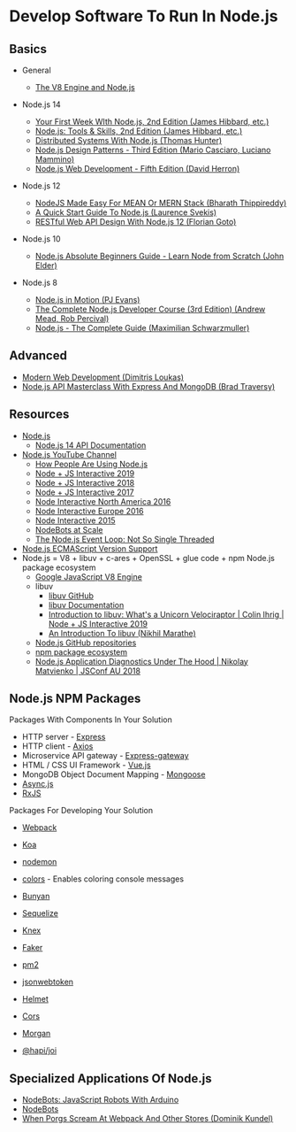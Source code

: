 # Develop Software To Run In Node.js

## Basics

* General
  * [The V8 Engine and Node.js](https://youtu.be/PsDqH_RKvyc)

* Node.js 14
  * [Your First Week WIth Node.js, 2nd Edition (James Hibbard, etc.)](https://learning.oreilly.com/library/view/your-first-week/9781098122805/)
  * [Node.js: Tools & Skills, 2nd Edition (James Hibbard, etc.)](https://learning.oreilly.com/library/view/nodejs-tools/9781098122836/)
  * [Distributed Systems With Node.js (Thomas Hunter)](https://learning.oreilly.com/library/view/distributed-systems-with/9781492077282/)
  * [Node.js Design Patterns - Third Edition (Mario Casciaro, Luciano Mammino)](https://learning.oreilly.com/library/view/nodejs-design-patterns/9781839214110/)
  * [Node.js Web Development - Fifth Edition (David Herron)](https://learning.oreilly.com/library/view/nodejs-web-development/9781838987572/)
* Node.js 12
  * [NodeJS Made Easy For MEAN Or MERN Stack (Bharath Thippireddy)](https://learning.oreilly.com/videos/nodejs-made-easy/9781801076890/)
  * [A Quick Start Guide To Node.js (Laurence Svekis)](https://learning.oreilly.com/videos/a-quick-start/9781800568952/)
  * [RESTful Web API Design With Node.js 12 (Florian Goto)](https://learning.oreilly.com/videos/restful-web-api/9781838648770/)
* Node.js 10
  * [Node.js Absolute Beginners Guide - Learn Node from Scratch (John Elder)](https://learning.oreilly.com/videos/node-js-absolute-beginners/9781838987961)
* Node.js 8
  * [Node.js in Motion (PJ Evans)](https://learning.oreilly.com/videos/node-js-in-motion/10000MNLV201720/)
  * [The Complete Node.js Developer Course (3rd Edition) (Andrew Mead, Rob Percival) ](https://learning.oreilly.com/videos/the-complete-node-js/9781789955071)
  * [Node.js - The Complete Guide (Maximilian Schwarzmuller)](https://learning.oreilly.com/videos/node-js-the/9781838826864)

## Advanced

  * [Modern Web Development (Dimitris Loukas)](https://learning.oreilly.com/videos/javascript-essentials-for/9781838982676)
  * [Node.js API Masterclass With Express And MongoDB (Brad Traversy)](https://learning.oreilly.com/videos/node-js-api-masterclass/9781800569638/)

## Resources

* [Node.js](https://nodejs.org/)
  * [Node.js 14 API Documentation](https://nodejs.org/dist/latest-v14.x/docs/api/)
* [Node.js YouTube Channel](https://www.youtube.com/channel/UCQPYJluYC_sn_Qz_XE-YbTQ)
  * [How People Are Using Node.js](https://www.youtube.com/playlist?list=PLfMzBWSH11xYieEIRBxmG4NGJKsv8MLMb)
  * [Node + JS Interactive 2019](https://www.youtube.com/playlist?list=PLfMzBWSH11xZPfWcC0DqFqKo_reMP58mw)
  * [Node + JS Interactive 2018](https://www.youtube.com/playlist?list=PLfMzBWSH11xaZvhv1X5Fq1H-oMdnAtG6k)
  * [Node + JS Interactive 2017](https://www.youtube.com/playlist?list=PLfMzBWSH11xa-iNnQG2555lgi4574nZOh)
  * [Node Interactive North America 2016](https://www.youtube.com/playlist?list=PLfMzBWSH11xYaaHMalNKqcEurBH8LstB8)
  * [Node Interactive Europe 2016](https://www.youtube.com/playlist?list=PLfMzBWSH11xZKfC2b-XWJRMtl9y-jtQBN)
  * [Node Interactive 2015](https://www.youtube.com/playlist?list=PLfMzBWSH11xYjL8oFumSfzOf6-kr8_t-o)
  * [NodeBots at Scale](https://www.youtube.com/watch?v=CGGGklIfigc)
  * [The Node.js Event Loop: Not So Single Threaded](https://youtu.be/zphcsoSJMvM)
* [Node.js ECMAScript Version Support](https://node.green/)
* Node.js = V8 + libuv + c-ares + OpenSSL + glue code + npm Node.js package ecosystem
  * [Google JavaScript V8 Engine](https://v8.dev/)
  * libuv
    * [libuv GitHub](https://github.com/libuv/libuv)
    * [libuv Documentation](http://docs.libuv.org/en/v1.x/)
    * [Introduction to libuv: What's a Unicorn Velociraptor | Colin Ihrig | Node + JS Interactive 2019](https://youtu.be/_c51fcXRLGw?list=PLfMzBWSH11xZPfWcC0DqFqKo_reMP58mw)
    * [An Introduction To libuv (Nikhil Marathe)](http://nikhilm.github.io/uvbook/)
  * [Node.js GitHub repositories](https://github.com/nodejs)
  * [npm package ecosystem](https://www.npmjs.com/)
  * [Node.js Application Diagnostics Under The Hood | Nikolay Matvienko | JSConf AU 2018](https://youtu.be/y2PRfNsY28w?list=PLZriQCloF6GDuXF8RRPd1mIl9W2QXF-sQ)

## Node.js NPM Packages

Packages With Components In Your Solution
  * HTTP server - [Express](https://www.datree.io/resources/node-js-frameworks-packages)
  * HTTP client - [Axios](https://github.com/axios/axios)
  * Microservice API gateway - [Express-gateway](https://www.express-gateway.io)
  * HTML / CSS UI Framework - [Vue.js](https://vuejs.org/)
  * MongoDB Object Document Mapping - [Mongoose](https://mongoosejs.com)
  * [Async.js](https://caolan.github.io/async/)
  * [RxJS](https://github.com/ReactiveX/rxjs)


Packages For Developing Your Solution
  * [Webpack](https://webpack.js.org/)
  * [Koa](https://koajs.com/)
  * [nodemon](https://www.npmjs.com/package/nodemon)
  * [colors]() - Enables coloring console messages
  * [Bunyan](https://github.com/trentm/node-bunyan)
  * [Sequelize](https://sequelize.org/)
  * [Knex](http://knexjs.org/)
  
  * [Faker](https://github.com/marak/faker.js/)
  
  * [pm2](https://pm2.keymetrics.io/)
  * [jsonwebtoken](https://github.com/auth0/node-jsonwebtoken)
  * [Helmet](https://github.com/helmetjs/helmet)
  * [Cors](https://github.com/expressjs/cors)
  * [Morgan](https://github.com/expressjs/morgan)
  * [@hapi/joi](https://github.com/hapijs/joi)

## Specialized Applications Of Node.js

* [NodeBots: JavaScript Robots With Arduino]()
* [NodeBots](https://nodebots.io/)
* [When Porgs Scream At Webpack And Other Stores (Dominik Kundel)](https://youtu.be/YzSQh9djW04?list=PLfMzBWSH11xZPfWcC0DqFqKo_reMP58mw)